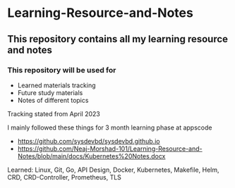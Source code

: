 # Learning-Resource-and-Notes
## This repository contains all my learning resource and notes

### This repository will be used for
- Learned materials tracking 
- Future study materials 
- Notes of different topics 


Tracking stated from April 2023


I mainly followed these things for 3 month learning phase at appscode

- https://github.com/sysdevbd/sysdevbd.github.io
- https://github.com/Neaj-Morshad-101/Learning-Resource-and-Notes/blob/main/docs/Kubernetes%20Notes.docx


Learned: 
Linux, Git, Go, API Design, Docker, Kubernetes, Makefile, 
Helm, CRD, CRD-Controller, Prometheus, TLS

